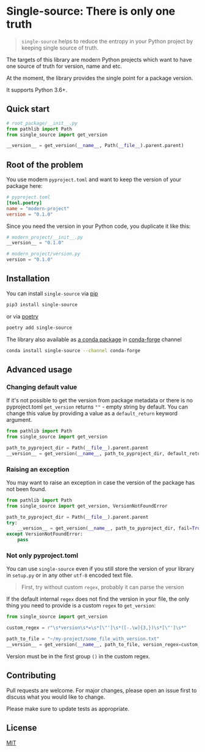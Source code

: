 # Single-source: There is only one truth
> `single-source` helps to reduce the entropy in your Python project by keeping
> single source of truth.

The targets of this library are modern Python projects which want to have
one source of truth for version, name and etc.

At the moment, the library provides the single point for a package version.

It supports Python 3.6+.

## Quick start

```python
# root_package/__init__.py
from pathlib import Path
from single_source import get_version

__version__ = get_version(__name__, Path(__file__).parent.parent)
```

## Root of the problem
You use modern `pyproject.toml` and want to keep the version of your package
here:
```toml
# pyproject.toml
[tool.poetry]
name = "modern-project"
version = "0.1.0"
```
Since you need the version in your Python code, you duplicate it like this:
```python
# modern_project/__init__.py
__version__ = "0.1.0"

# modern_project/version.py
version = "0.1.0"
```

## Installation
You can install `single-source` via [pip](https://pip.pypa.io/en/stable/)
```bash
pip3 install single-source
```

or via [poetry](https://python-poetry.org/docs/#installation)
```bash
poetry add single-source
```

The library also available as
[a conda package](https://docs.conda.io/projects/conda/en/latest/) in
[conda-forge](https://anaconda.org/conda-forge/repo) channel
```bash
conda install single-source --channel conda-forge
```

## Advanced usage
### Changing default value
If it's not possible to get the version from package metadata or
there is no pyproject.toml `get_version` returns `""` - empty string by default.
You can change this value by providing a value as a `default_return` keyword argument.

```python
from pathlib import Path
from single_source import get_version

path_to_pyproject_dir = Path(__file__).parent.parent
__version__ = get_version(__name__, path_to_pyproject_dir, default_return=None)
```

### Raising an exception
You may want to raise an exception in case the version of the package
has not been found.
```python
from pathlib import Path
from single_source import get_version, VersionNotFoundError

path_to_pyproject_dir = Path(__file__).parent.parent
try:
    __version__ = get_version(__name__, path_to_pyproject_dir, fail=True)
except VersionNotFoundError:
    pass
```


### Not only pyproject.toml
You can use `single-source` even if you still store the version of your library
in `setup.py` or in any other `utf-8` encoded text file.

>First, try without custom `regex`, probably it can parse the version

If the default internal `regex` does not find the version in your file,
the only thing you need to provide is a custom `regex` to `get_version`:
```python
from single_source import get_version

custom_regex = r"\s*version\s*=\s*[\"']\s*([-.\w]{3,})\s*[\"']\s*"

path_to_file = "~/my-project/some_file_with_version.txt"
__version__ = get_version(__name__, path_to_file, version_regex=custom_regex)
```
Version must be in the first group `()` in the custom regex.

## Contributing
Pull requests are welcome. For major changes, please open an issue first to
discuss what you would like to change.

Please make sure to update tests as appropriate.

## License
[MIT](https://choosealicense.com/licenses/mit/)
